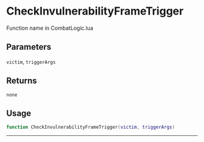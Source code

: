 # CheckInvulnerabilityFrameTrigger
Function name in CombatLogic.lua
## Parameters
`victim`, `triggerArgs`
## Returns
`none`
## Usage
```lua
function CheckInvulnerabilityFrameTrigger(victim, triggerArgs)
```
---
